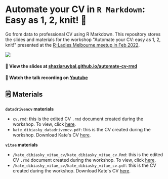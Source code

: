 # Automate your CV in `R Markdown`: Easy as 1, 2, knit! 🧶
Go from data to professional CV using R Markdown. This repository stores the slides and materials for the workshop "Automate your CV: easy as 1, 2, knit!" presented at the [R-Ladies Melbourne meetup in Feb 2022](https://www.meetup.com/en-AU/rladies-melbourne/events/283353273/). 

![](https://shaziaruybal.github.io/automate-cv-rmd/img/social-share-card.png)

#### 👀 View the slides at [shaziaruybal.github.io/automate-cv-rmd](https://shaziaruybal.github.io/automate-cv-rmd)

#### 🎥 Watch the talk recording on [Youtube](https://youtu.be/Fc1RwRskk08)

## 🗒️ Materials
**<i class="fas fa-clipboard"></i> `datadrivencv` materials**

- `cv.rmd`: this is the edited CV `.rmd` document created during the workshop. To view, click [here](https://github.com/shaziaruybal/automate-cv-rmd/blob/main/cv.rmd).
- `kate_dibiasky_datadrivencv.pdf`: this is the CV created during the workshop. Download Kate's CV [here](https://github.com/shaziaruybal/automate-cv-rmd/raw/main/kate_dibiasky_datadrivencv.pdf). 

**<i class="fas fa-clipboard"></i> `vitae` materials**

- `/kate_dibiasky_vitae_cv/kate_dibiasky_vitae_cv.Rmd`: this is the edited CV `.rmd` document created during the workshop. To view, click  [here](https://github.com/shaziaruybal/automate-cv-rmd/blob/main/kate_dibiasky_vitae_cv/kate_dibiasky_vitae_cv.Rmd). 
- `/kate_dibiasky_vitae_cv/kate_dibiasky_vitae_cv.pdf`: this is the CV created during the workshop. Download Kate's CV [here](https://github.com/shaziaruybal/automate-cv-rmd/raw/main/kate_dibiasky_vitae_cv/kate_dibiasky_vitae_cv.pdf). 



